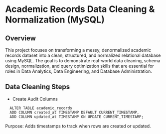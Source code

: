  # Academic Records Data Cleaning & Normalization (MySQL)
 ## Overview
This project focuses on transforming a messy, denormalized academic records dataset into a clean, structured, and normalized relational database using MySQL. The goal is to demonstrate real-world data cleaning, schema design, normalization, and query optimization skills that are essential for roles in Data Analytics, Data Engineering, and Database Administration.

##  Data Cleaning Steps

*  Create Audit Columns
  
```
  ALTER TABLE academic_records
  ADD COLUMN created_at TIMESTAMP DEFAULT CURRENT_TIMESTAMP,
  ADD COLUMN updated_at TIMESTAMP ON UPDATE CURRENT_TIMESTAMP;
```
Purpose: Adds timestamps to track when rows are created or updated.

